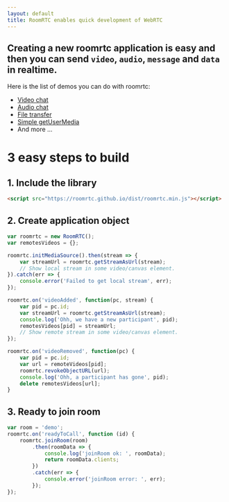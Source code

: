 ```yaml
---
layout: default
title: RoomRTC enables quick development of WebRTC
---
```


## Creating a new roomrtc application is easy and then you can send `video`, `audio`, `message` and `data` in realtime.

Here is the list of demos you can do with roomrtc:

* [Video chat](/demo?room43)
* [Audio chat](/demo?room44)
* [File transfer](/filetransfer?room45)
* [Simple getUserMedia](/gum)
* And more ...

# 3 easy steps to build

## 1. Include the library

```html
<script src="https://roomrtc.github.io/dist/roomrtc.min.js"></script> 
```

## 2. Create application object

```js
var roomrtc = new RoomRTC();
var remotesVideos = {};

roomrtc.initMediaSource().then(stream => {
    var streamUrl = roomrtc.getStreamAsUrl(stream);
    // Show local stream in some video/canvas element.
}).catch(err => {
    console.error('Failed to get local stream', err);
});

roomrtc.on('videoAdded', function(pc, stream) {
    var pid = pc.id;
    var streamUrl = roomrtc.getStreamAsUrl(stream);
    console.log('Ohh, we have a new participant', pid);
    remotesVideos[pid] = streamUrl;
    // Show remote stream in some video/canvas element.
});

roomrtc.on('videoRemoved', function(pc) {
    var pid = pc.id;
    var url = remoteVideos[pid];
    roomrtc.revokeObjectURL(url);
    console.log('Ohh, a participant has gone', pid);
    delete remotesVideos[url];
}
```

## 3. Ready to join room

```js
var room = 'demo';
roomrtc.on('readyToCall', function (id) {
    roomrtc.joinRoom(room)
        .then(roomData => {
            console.log('joinRoom ok: ', roomData);
            return roomData.clients;
        })
        .catch(err => {
            console.error('joinRoom error: ', err);
        });
});
```
